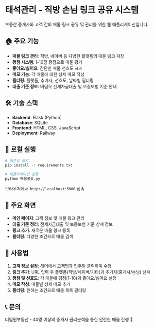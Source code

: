 # 태석관리 - 직방 손님 링크 공유 시스템

부동산 중개사와 고객 간의 매물 링크 공유 및 관리를 위한 웹 애플리케이션입니다.

## 🏠 주요 기능

- **매물 링크 관리**: 직방, 네이버 등 다양한 플랫폼의 매물 링크 저장
- **평점 시스템**: 1-10점 평점으로 매물 평가
- **좋아요/싫어요**: 간단한 매물 선호도 표시
- **메모 기능**: 각 매물에 대한 상세 메모 작성
- **필터링**: 플랫폼, 추가자, 선호도, 날짜별 필터링
- **대출 기준 정보**: 버팀목 전세자금대출 및 보증보험 기준 안내

## 🛠️ 기술 스택

- **Backend**: Flask (Python)
- **Database**: SQLite
- **Frontend**: HTML, CSS, JavaScript
- **Deployment**: Railway

## 🚀 로컬 실행

```bash
# 의존성 설치
pip install -r requirements.txt

# 애플리케이션 실행
python 매물공유.py
```

브라우저에서 `http://localhost:5000` 접속

## 📱 주요 화면

- **메인 페이지**: 고객 정보 및 매물 링크 관리
- **대출 기준 정리**: 전세자금대출 및 보증보험 기준 상세 정보
- **링크 추가**: 새로운 매물 링크 등록
- **필터링**: 다양한 조건으로 매물 검색

## 🎯 사용법

1. **고객 정보 설정**: 헤더에서 고객명과 입주일 클릭하여 수정
2. **링크 추가**: URL 입력 후 플랫폼(직방/네이버/기타)과 추가자(중개사/손님) 선택
3. **평점 및 선호도**: 각 매물에 평점(1-10)과 좋아요/싫어요 설정
4. **메모 작성**: 매물별 상세 메모 추가
5. **필터링**: 원하는 조건으로 매물 목록 필터링

## 📞 문의

더탑원부동산 - 40명 이상의 중개사 권리분석을 통한 안전한 매물 진행 💪